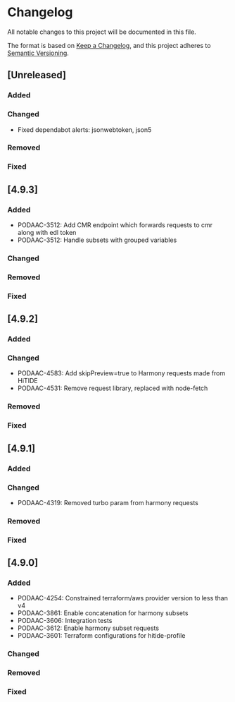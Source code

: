 # Changelog
All notable changes to this project will be documented in this file.

The format is based on [Keep a Changelog](https://keepachangelog.com/en/1.0.0/),
and this project adheres to [Semantic Versioning](https://semver.org/spec/v2.0.0.html).

## [Unreleased]
### Added
### Changed
- Fixed dependabot alerts: jsonwebtoken, json5
### Removed
### Fixed

## [4.9.3]
### Added
- PODAAC-3512: Add CMR endpoint which forwards requests to cmr along with edl token
- PODAAC-3512: Handle subsets with grouped variables
### Changed
### Removed
### Fixed

## [4.9.2]
### Added
### Changed
- PODAAC-4583: Add skipPreview=true to Harmony requests made from HiTIDE
- PODAAC-4531: Remove request library, replaced with node-fetch
### Removed
### Fixed

## [4.9.1]
### Added
### Changed
- PODAAC-4319: Removed turbo param from harmony requests
### Removed
### Fixed

## [4.9.0]
### Added
- PODAAC-4254: Constrained terraform/aws provider version to less than v4
- PODAAC-3861: Enable concatenation for harmony subsets
- PODAAC-3606: Integration tests
- PODAAC-3612: Enable harmony subset requests
- PODAAC-3601: Terraform configurations for hitide-profile
### Changed
### Removed
### Fixed

